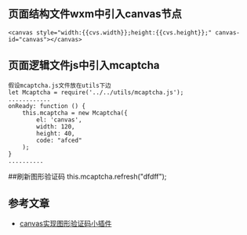 ## 页面结构文件wxm中引入canvas节点
    <canvas style="width:{{cvs.width}};height:{{cvs.height}};" canvas-id="canvas"></canvas>
## 页面逻辑文件js中引入mcaptcha
    假设mcaptcha.js文件放在utils下边
    let Mcaptcha = require('../../utils/mcaptcha.js');
    ............
    onReady: function () {
        this.mcaptcha = new Mcaptcha({
            el: 'canvas',
            width: 120,
            height: 40,
            code: "afced"
        );
    }
    ..........
##刷新图形验证码
    this.mcaptcha.refresh("dfdff");
## 参考文章
+  [canvas实现图形验证码小插件](https://www.jianshu.com/p/064a80a3561a)